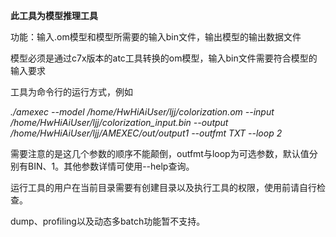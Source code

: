 **此工具为模型推理工具**





功能：输入.om模型和模型所需要的输入bin文件，输出模型的输出数据文件



模型必须是通过c7x版本的atc工具转换的om模型，输入bin文件需要符合模型的输入要求



工具为命令行的运行方式，例如

*./amexec --model /home/HwHiAiUser/ljj/colorization.om --input /home/HwHiAiUser/ljj/colorization_input.bin --output /home/HwHiAiUser/ljj/AMEXEC/out/output1 --outfmt TXT --loop 2*

需要注意的是这几个参数的顺序不能颠倒，outfmt与loop为可选参数，默认值分别有BIN、1。其他参数详情可使用--help查询。



运行工具的用户在当前目录需要有创建目录以及执行工具的权限，使用前请自行检查。

dump、profiling以及动态多batch功能暂不支持。
